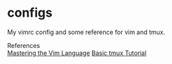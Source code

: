 # configs

My vimrc config and some reference for vim and tmux.

References<br>
[Mastering the Vim Language](https://www.youtube.com/watch?v=wlR5gYd6um0)
[Basic tmux Tutorial](https://www.youtube.com/watch?v=BHhA_ZKjyxo)
